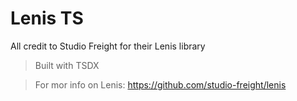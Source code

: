 # Lenis TS

All credit to Studio Freight for their Lenis library

> Built with TSDX

> For mor info on Lenis: https://github.com/studio-freight/lenis
